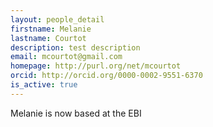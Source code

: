 ```yaml
---
layout: people_detail
firstname: Melanie
lastname: Courtot
description: test description
email: mcourtot@gmail.com
homepage: http://purl.org/net/mcourtot
orcid: http://orcid.org/0000-0002-9551-6370
is_active: true
---
```


Melanie is now based at the EBI